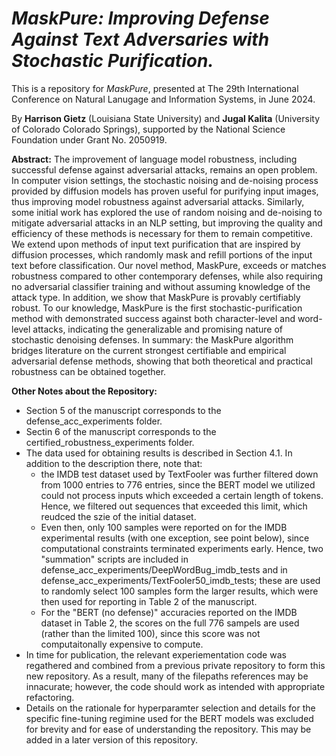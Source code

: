 # *MaskPure: Improving Defense Against Text Adversaries with Stochastic Purification.*
This is a repository for *MaskPure*, presented at The 29th International Conference on Natural Lanugage and Information Systems, in June 2024.

By **Harrison Gietz** (Louisiana State University) and **Jugal Kalita** (University of Colorado Colorado Springs), supported by the National Science Foundation under Grant No. 2050919.

**Abstract:**
The improvement of language model robustness, including successful defense against adversarial attacks, remains an open problem. In computer vision settings, the stochastic noising and de-noising process provided by diffusion models has proven useful for purifying input images, thus improving model robustness against adversarial attacks. Similarly, some initial work has explored the use of random noising and de-noising to mitigate adversarial attacks in an NLP setting, but improving the quality and efficiency of these methods is necessary for them to remain competitive. We extend upon methods of input text purification that are inspired by diffusion processes, which randomly mask and refill portions of the input text before classification. Our novel method, MaskPure, exceeds or matches robustness compared to other contemporary defenses, while also requiring no adversarial classifier training and without assuming knowledge of the attack type. In addition, we show that MaskPure is provably certifiably robust. To our knowledge, MaskPure is the first stochastic-purification method with demonstrated success against both character-level and word-level attacks, indicating the generalizable and promising nature of stochastic denoising defenses. In summary: the MaskPure algorithm bridges literature on the current strongest certifiable and empirical adversarial defense methods, showing that both theoretical and practical robustness can be obtained together.

**Other Notes about the Repository:**
- Section 5 of the manuscript corresponds to the defense_acc_experiments folder.
- Sectin 6 of the manuscript corresponds to the certified_robustness_experiments folder.
- The data used for obtaining results is described in Section 4.1. In addition to the description there, note that:
    - the IMDB test dataset used by TextFooler was further filtered down from 1000 entries to 776 entries, since the BERT model we utilized could not process inputs which exceeded a certain length of tokens. Hence, we filtered out sequences that exceeded this limit, which reudced the szie of the initial dataset.
    - Even then, only 100 samples were reported on for the IMDB experimental results (with one exception, see point below), since computational constraints terminated experiments early. Hence, two "summation" scripts are included in defense_acc_experiments/DeepWordBug_imdb_tests and in defense_acc_experiments/TextFooler50_imdb_tests; these are used to randomly select 100 samples form the larger results, which were then used for reporting in Table 2 of the manuscript.
    - For the "BERT (no defense)" accuracies reported on the IMDB dataset in Table 2, the scores on the full 776 sampels are used (rather than the limited 100), since this score was not computaitonally expensive to compute.
- In time for publication, the relevant experiementation code was regathered and combined from a previous private repository to form this new repository. As a result, many of the filepaths references may be innacurate; however, the code should work as intended with appropriate refactoring.
- Details on the rationale for hyperparamter selection and details for the specific fine-tuning regimine used for the BERT models was excluded for brevity and for ease of understanding the repository. This may be added in a later version of this repository.


